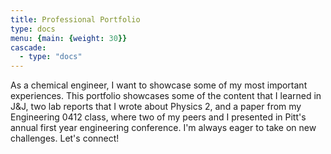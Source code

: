 ```yaml
---
title: Professional Portfolio
type: docs
menu: {main: {weight: 30}}
cascade:
  - type: "docs"
---
```


As a chemical engineer, I want to showcase some of my most important experiences. This portfolio showcases some of the content that I learned in J&J, two lab reports that I wrote about Physics 2, and a paper from my Engineering 0412 class, where two of my peers and I presented in Pitt's annual first year engineering conference. I'm always eager to take on new challenges. Let's connect!


